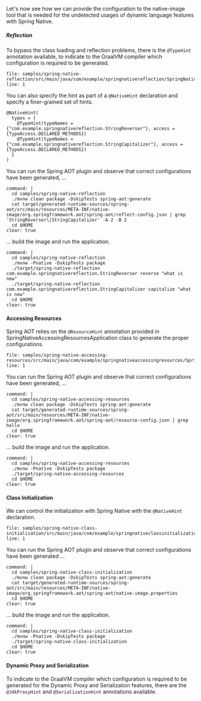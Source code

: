 Let's now see how we can provide the configuration to the native-image tool that is needed for the undetected usages of dynamic language features with Spring Native.

##### Reflection
To bypass the class loading and reflection problems, there is the `@TypeHint` annotation available, to indicate to the GraalVM compiler which configuration is required to be generated.
```editor:open-file
file: samples/spring-native-reflection/src/main/java/com/example/springnativereflection/SpringNativeReflectionApplication.java
line: 1
```
You can also specify the hint as part of a `@NativeHint` declaration and specify a finer-grained set of hints.
```
@NativeHint(
  types = {
    @TypeHint(typeNames = {"com.example.springnativereflection.StringReverser"}, access = {TypeAccess.DECLARED_METHODS})
    @TypeHint(typeNames = {"com.example.springnativereflection.StringCapitalizer"}, access = {TypeAccess.DECLARED_METHODS})
  }
)
```

You can run the Spring AOT plugin and observe that correct configurations have been generated, ...
```terminal:execute
command: |
  cd samples/spring-native-reflection
  ./mvnw clean package -DskipTests spring-aot:generate
  cat target/generated-runtime-sources/spring-aot/src/main/resources/META-INF/native-image/org.springframework.aot/spring-aot/reflect-config.json | grep 'StringReverser\|StringCapitalizer' -A 2 -B 2
  cd $HOME
clear: true
```

... build the image and run the application.
```terminal:execute
command: |
  cd samples/spring-native-reflection
  ./mvnw -Pnative -DskipTests package 
  ./target/spring-native-reflection com.example.springnativereflection.StringReverser reverse "what is new"
  ./target/spring-native-reflection com.example.springnativereflection.StringCapitalizer capitalize "what is new"
  cd $HOME
clear: true
```

#### Accessing Resources
Spring AOT relies on the `@ResourceHint` annotation provided in SpringNativeAccessingResourcesApplication class to generate the proper configurations.
```editor:open-file
file: samples/spring-native-accessing-resources/src/main/java/com/example/springnativeaccessingresources/SpringNativeAccessingResourcesApplication.java
line: 1
```

You can run the Spring AOT plugin and observe that correct configurations have been generated, ...
```terminal:execute
command: |
  cd samples/spring-native-accessing-resources
  ./mvnw clean package -DskipTests spring-aot:generate
  cat target/generated-runtime-sources/spring-aot/src/main/resources/META-INF/native-image/org.springframework.aot/spring-aot/resource-config.json | grep hello
  cd $HOME
clear: true
```

... build the image and run the application.
```terminal:execute
command: |
  cd samples/spring-native-accessing-resources
  ./mvnw -Pnative -DskipTests package 
  ./target/spring-native-accessing-resources
  cd $HOME
clear: true
```
#### Class Initialization
We can control the initialization with Spring Native with the `@NativeHint` declaration.
```editor:open-file
file: samples/spring-native-class-initialization/src/main/java/com/example/springnativeclassinitialization/SpringNativeClassInitializationApplication.java
line: 1
```

You can run the Spring AOT plugin and observe that correct configurations have been generated ...
```terminal:execute
command: |
  cd samples/spring-native-class-initialization
  ./mvnw clean package -DskipTests spring-aot:generate
  cat target/generated-runtime-sources/spring-aot/src/main/resources/META-INF/native-image/org.springframework.aot/spring-aot/native-image.properties
  cd $HOME
clear: true
```

... build the image and run the application.
```terminal:execute
command: |
  cd samples/spring-native-class-initialization
  ./mvnw -Pnative -DskipTests package 
  ./target/spring-native-class-initialization
  cd $HOME
clear: true
```

#### Dynamic Proxy and Serialization
To indicate to the GraalVM compiler which configuration is required to be generated for the Dynamic Proxy and Serialization features, there are the `@JdkProxyHint` and  `@SerializationHint` annotations available.


